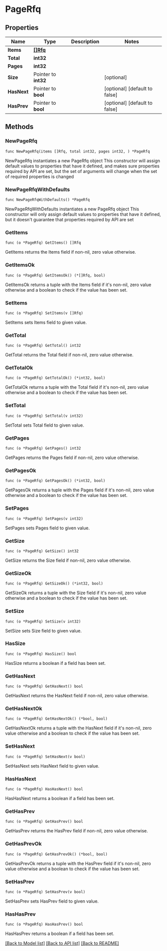 # PageRfq

## Properties

Name | Type | Description | Notes
------------ | ------------- | ------------- | -------------
**Items** | [**[]Rfq**](Rfq.md) |  | 
**Total** | **int32** |  | 
**Pages** | **int32** |  | 
**Size** | Pointer to **int32** |  | [optional] 
**HasNext** | Pointer to **bool** |  | [optional] [default to false]
**HasPrev** | Pointer to **bool** |  | [optional] [default to false]

## Methods

### NewPageRfq

`func NewPageRfq(items []Rfq, total int32, pages int32, ) *PageRfq`

NewPageRfq instantiates a new PageRfq object
This constructor will assign default values to properties that have it defined,
and makes sure properties required by API are set, but the set of arguments
will change when the set of required properties is changed

### NewPageRfqWithDefaults

`func NewPageRfqWithDefaults() *PageRfq`

NewPageRfqWithDefaults instantiates a new PageRfq object
This constructor will only assign default values to properties that have it defined,
but it doesn't guarantee that properties required by API are set

### GetItems

`func (o *PageRfq) GetItems() []Rfq`

GetItems returns the Items field if non-nil, zero value otherwise.

### GetItemsOk

`func (o *PageRfq) GetItemsOk() (*[]Rfq, bool)`

GetItemsOk returns a tuple with the Items field if it's non-nil, zero value otherwise
and a boolean to check if the value has been set.

### SetItems

`func (o *PageRfq) SetItems(v []Rfq)`

SetItems sets Items field to given value.


### GetTotal

`func (o *PageRfq) GetTotal() int32`

GetTotal returns the Total field if non-nil, zero value otherwise.

### GetTotalOk

`func (o *PageRfq) GetTotalOk() (*int32, bool)`

GetTotalOk returns a tuple with the Total field if it's non-nil, zero value otherwise
and a boolean to check if the value has been set.

### SetTotal

`func (o *PageRfq) SetTotal(v int32)`

SetTotal sets Total field to given value.


### GetPages

`func (o *PageRfq) GetPages() int32`

GetPages returns the Pages field if non-nil, zero value otherwise.

### GetPagesOk

`func (o *PageRfq) GetPagesOk() (*int32, bool)`

GetPagesOk returns a tuple with the Pages field if it's non-nil, zero value otherwise
and a boolean to check if the value has been set.

### SetPages

`func (o *PageRfq) SetPages(v int32)`

SetPages sets Pages field to given value.


### GetSize

`func (o *PageRfq) GetSize() int32`

GetSize returns the Size field if non-nil, zero value otherwise.

### GetSizeOk

`func (o *PageRfq) GetSizeOk() (*int32, bool)`

GetSizeOk returns a tuple with the Size field if it's non-nil, zero value otherwise
and a boolean to check if the value has been set.

### SetSize

`func (o *PageRfq) SetSize(v int32)`

SetSize sets Size field to given value.

### HasSize

`func (o *PageRfq) HasSize() bool`

HasSize returns a boolean if a field has been set.

### GetHasNext

`func (o *PageRfq) GetHasNext() bool`

GetHasNext returns the HasNext field if non-nil, zero value otherwise.

### GetHasNextOk

`func (o *PageRfq) GetHasNextOk() (*bool, bool)`

GetHasNextOk returns a tuple with the HasNext field if it's non-nil, zero value otherwise
and a boolean to check if the value has been set.

### SetHasNext

`func (o *PageRfq) SetHasNext(v bool)`

SetHasNext sets HasNext field to given value.

### HasHasNext

`func (o *PageRfq) HasHasNext() bool`

HasHasNext returns a boolean if a field has been set.

### GetHasPrev

`func (o *PageRfq) GetHasPrev() bool`

GetHasPrev returns the HasPrev field if non-nil, zero value otherwise.

### GetHasPrevOk

`func (o *PageRfq) GetHasPrevOk() (*bool, bool)`

GetHasPrevOk returns a tuple with the HasPrev field if it's non-nil, zero value otherwise
and a boolean to check if the value has been set.

### SetHasPrev

`func (o *PageRfq) SetHasPrev(v bool)`

SetHasPrev sets HasPrev field to given value.

### HasHasPrev

`func (o *PageRfq) HasHasPrev() bool`

HasHasPrev returns a boolean if a field has been set.


[[Back to Model list]](../README.md#documentation-for-models) [[Back to API list]](../README.md#documentation-for-api-endpoints) [[Back to README]](../README.md)


